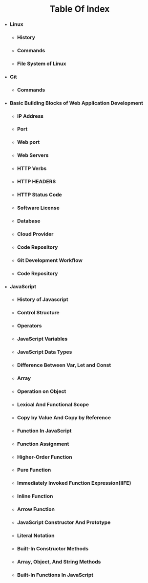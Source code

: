 
<div style="text-align: center"> 

# **Table Of Index**
</div>

- ### Linux
    - ### History
    - ### Commands
    - ### File System of Linux

- ### Git
    - ### Commands

- ### Basic Building Blocks of Web Application Development

    - ### IP Address
    - ### Port
    - ### Web port
    - ### Web Servers
    - ### HTTP Verbs
    - ### HTTP HEADERS
    - ### HTTP Status Code
    - ### Software License
    - ### Database
    - ### Cloud Provider
    - ### Code Repository
    - ### Git Development Workflow
    - ### Code Repository

- ### JavaScript

    - ### History of Javascript
    - ### Control Structure
    - ### Operators
    - ### JavaScript Variables
    - ### JavaScript Data Types
    - ### Difference Between Var, Let and Const 
    - ### Array
    - ### Operation on Object
    - ### Lexical And Functional Scope
    - ### Copy by Value And Copy by Reference
    - ### Function In JavaScript
    - ### Function Assignment
    - ### Higher-Order Function
    - ### Pure Function
    - ### Immediately Invoked Function Expression(IIFE)
    - ### Inline Function
    - ### Arrow Function
    - ### JavaScript Constructor And Prototype
    - ### Literal Notation
    - ### Built-In Constructor Methods
    - ### Array, Object, And String Methods
    - ### Built-In Functions In JavaScript
